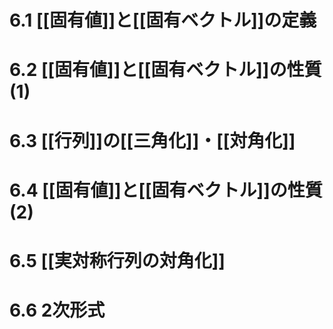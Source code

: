 # 6.1 [[固有値]]と[[固有ベクトル]]の定義

# 6.2 [[固有値]]と[[固有ベクトル]]の性質(1)

# 6.3 [[行列]]の[[三角化]]・[[対角化]] 

# 6.4 [[固有値]]と[[固有ベクトル]]の性質(2)

# 6.5 [[実対称行列の対角化]]

# 6.6 2次形式